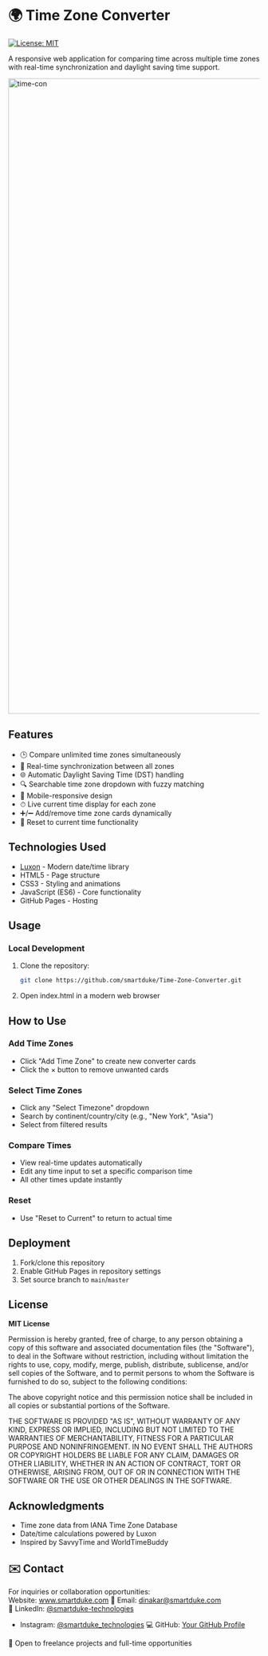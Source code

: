 # 🌍 Time Zone Converter

[![License: MIT](https://img.shields.io/badge/License-MIT-yellow.svg)](https://opensource.org/licenses/MIT)

A responsive web application for comparing time across multiple time zones with real-time synchronization and daylight saving time support.

<img width="1271" alt="time-con" src="https://github.com/user-attachments/assets/7ad59823-42b2-4d85-891d-7babebfb323d" />

## Features

- 🕒 Compare unlimited time zones simultaneously
- 🔄 Real-time synchronization between all zones
- 🌐 Automatic Daylight Saving Time (DST) handling
- 🔍 Searchable time zone dropdown with fuzzy matching
- 📱 Mobile-responsive design
- ⏱ Live current time display for each zone
- ➕/➖ Add/remove time zone cards dynamically
- 🔄 Reset to current time functionality

## Technologies Used

- [Luxon](https://moment.github.io/luxon/) - Modern date/time library
- HTML5 - Page structure
- CSS3 - Styling and animations
- JavaScript (ES6) - Core functionality
- GitHub Pages - Hosting

## Usage

### Local Development
1. Clone the repository:
   ```bash
   git clone https://github.com/smartduke/Time-Zone-Converter.git
   ```
2. Open index.html in a modern web browser

## How to Use

### Add Time Zones
- Click "Add Time Zone" to create new converter cards
- Click the × button to remove unwanted cards

### Select Time Zones
- Click any "Select Timezone" dropdown
- Search by continent/country/city (e.g., "New York", "Asia")
- Select from filtered results

### Compare Times
- View real-time updates automatically
- Edit any time input to set a specific comparison time
- All other times update instantly

### Reset
- Use "Reset to Current" to return to actual time

## Deployment
1. Fork/clone this repository
2. Enable GitHub Pages in repository settings
3. Set source branch to `main`/`master`

## License
**MIT License**  

Permission is hereby granted, free of charge, to any person obtaining a copy
of this software and associated documentation files (the "Software"), to deal
in the Software without restriction, including without limitation the rights
to use, copy, modify, merge, publish, distribute, sublicense, and/or sell
copies of the Software, and to permit persons to whom the Software is
furnished to do so, subject to the following conditions:

The above copyright notice and this permission notice shall be included in all
copies or substantial portions of the Software.

THE SOFTWARE IS PROVIDED "AS IS", WITHOUT WARRANTY OF ANY KIND, EXPRESS OR
IMPLIED, INCLUDING BUT NOT LIMITED TO THE WARRANTIES OF MERCHANTABILITY,
FITNESS FOR A PARTICULAR PURPOSE AND NONINFRINGEMENT. IN NO EVENT SHALL THE
AUTHORS OR COPYRIGHT HOLDERS BE LIABLE FOR ANY CLAIM, DAMAGES OR OTHER
LIABILITY, WHETHER IN AN ACTION OF CONTRACT, TORT OR OTHERWISE, ARISING FROM,
OUT OF OR IN CONNECTION WITH THE SOFTWARE OR THE USE OR OTHER DEALINGS IN THE
SOFTWARE.

## Acknowledgments
- Time zone data from IANA Time Zone Database
- Date/time calculations powered by Luxon
- Inspired by SavvyTime and WorldTimeBuddy

## ✉️ Contact
For inquiries or collaboration opportunities:  
Website: www.smartduke.com
📧 Email: [dinakar@smartduke.com](mailto:dinakar@smartduke.com)  
💼 LinkedIn: [@smartduke-technologies](https://www.linkedin.com/company/smartduke-technologies/)
- Instagram: [@smartduke_technologies](https://www.instagram.com/smartduke_technologies/)
💻 GitHub: [Your GitHub Profile](https://github.com/smartduke)  

🚀 Open to freelance projects and full-time opportunities
